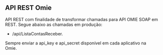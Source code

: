 ## API REST Omie

API REST com finalidade de transformar chamadas para API OMIE SOAP em REST.
Segue abaixo as chamadas em produção:

-   /api/ListaContasReceber.

Sempre enviar a api_key e api_secret disponível em cada aplicativo na Omie.
